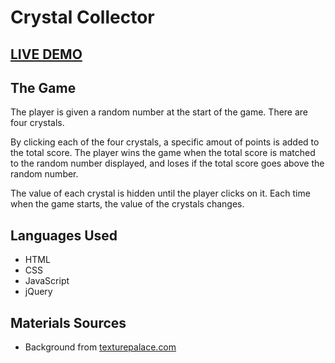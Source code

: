 # Crystal Collector
## [LIVE DEMO](https://sloh03.github.io/week-4-game/)
## The Game
The player is given a random number at the start of the game. There are four crystals.

By clicking each of the four crystals, a specific amout of points is added to the total score.
The player wins the game when the total score is matched to the random number displayed, and loses if the total score goes above the random number.

The value of each crystal is hidden until the player clicks on it. Each time when the game starts, the value of the crystals changes.
## Languages Used
* HTML
* CSS
* JavaScript
* jQuery
## Materials Sources
* Background from [texturepalace.com](https://www.texturepalace.com/91-dreamy-texture-set-for-background-or-wallpaper/)
